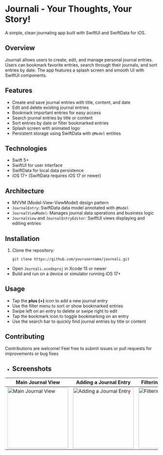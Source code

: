 # Journali - Your Thoughts, Your Story!

A simple, clean journaling app built with SwiftUI and SwiftData for iOS.

## Overview

Journali allows users to create, edit, and manage personal journal entries. Users can bookmark favorite entries, search through their journals, and sort entries by date. The app features a splash screen and smooth UI with SwiftUI components.

## Features

- Create and save journal entries with title, content, and date
- Edit and delete existing journal entries
- Bookmark important entries for easy access
- Search journal entries by title or content
- Sort entries by date or filter bookmarked entries
- Splash screen with animated logo
- Persistent storage using SwiftData with `@Model` entities

## Technologies

- Swift 5+
- SwiftUI for user interface
- SwiftData for local data persistence
- iOS 17+ (SwiftData requires iOS 17 or newer)

## Architecture

- MVVM (Model-View-ViewModel) design pattern
- `JournalEntry`: SwiftData data model annotated with `@Model`
- `JournalViewModel`: Manages journal data operations and business logic
- `JournalView` and `JournalEntryEditor`: SwiftUI views displaying and editing entries

## Installation

1. Clone the repository:

   ```bash
   git clone https://github.com/yourusername/journali.git
- Open `Journali.xcodeproj` in Xcode 15 or newer
- Build and run on a device or simulator running iOS 17+

## Usage

- Tap the **plus (+)** icon to add a new journal entry
- Use the filter menu to sort or show bookmarked entries
- Swipe left on an entry to delete or swipe right to edit
- Tap the bookmark icon to toggle bookmarking on an entry
- Use the search bar to quickly find journal entries by title or content

## Contributing

Contributions are welcome! Feel free to submit issues or pull requests for improvements or bug fixes



- ## Screenshots

| Main Journal View | Adding a Journal Entry | Filtering and Searching | Edit/Delete |
|-------------------|-----------------------|-------------------------|-------------------|
| <img src="https://github.com/user-attachments/assets/b25be791-80f8-4dca-87c4-ffff8bea9f89" alt="Main Journal View" width="200"/> | <img src="https://github.com/user-attachments/assets/c825b4ba-57cf-4583-b3f7-aa258b91c8d4" alt="Adding a Journal Entry" width="200"/> | <img src="https://github.com/user-attachments/assets/01689e41-b217-40e8-b83c-acc87536dd11" alt="Filtering and Searching" width="200"/> | <img src="https://github.com/user-attachments/assets/cb3fe157-eb16-4ffc-af56-e189d5199173" alt="Edit/Delete Title" width="200"/> |


